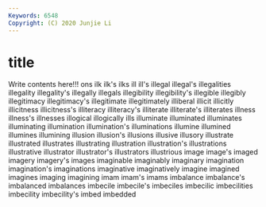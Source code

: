 ```yaml
---
Keywords: 6548
Copyright: (C) 2020 Junjie Li
---
```


# title

Write contents here!!!
ons 
ilk 
ilk's
ilks 
ill 
ill's 
illegal 
illegal's 
illegalities 
illegality 
illegality's 
illegally 
illegals
illegibility 
illegibility's 
illegible 
illegibly 
illegitimacy 
illegitimacy's 
illegitimate 
illegitimately 
illiberal 
illicit
illicitly 
illicitness 
illicitness's 
illiteracy 
illiteracy's 
illiterate 
illiterate's 
illiterates 
illness 
illness's
illnesses 
illogical 
illogically 
ills 
illuminate 
illuminated 
illuminates 
illuminating 
illumination 
illumination's
illuminations 
illumine 
illumined 
illumines 
illumining 
illusion 
illusion's 
illusions 
illusive 
illusory
illustrate 
illustrated 
illustrates 
illustrating 
illustration 
illustration's 
illustrations 
illustrative 
illustrator 
illustrator's
illustrators 
illustrious 
image 
image's 
imaged 
imagery 
imagery's 
images 
imaginable 
imaginably
imaginary 
imagination 
imagination's 
imaginations 
imaginative 
imaginatively 
imagine 
imagined 
imagines 
imaging
imagining 
imam 
imam's 
imams 
imbalance 
imbalance's 
imbalanced 
imbalances 
imbecile 
imbecile's
imbeciles 
imbecilic 
imbecilities 
imbecility 
imbecility's 
imbed 
imbedded 
